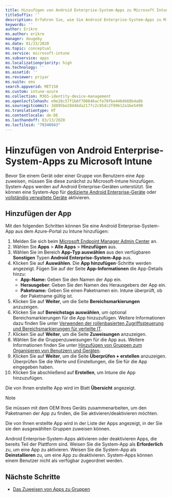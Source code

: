 ```yaml
---
title: Hinzufügen von Android Enterprise-System-Apps zu Microsoft Intune
titleSuffix: ''
description: Erfahren Sie, wie Sie Android Enterprise-System-Apps zu Microsoft Intune hinzufügen.
keywords: ''
author: Erikre
ms.author: erikre
manager: dougeby
ms.date: 01/23/2020
ms.topic: conceptual
ms.service: microsoft-intune
ms.subservice: apps
ms.localizationpriority: high
ms.technology: ''
ms.assetid: ''
ms.reviewer: priyar
ms.suite: ems
search.appverid: MET150
ms.custom: intune-azure
ms.collection: M365-identity-device-management
ms.openlocfilehash: e9e28c57f1b6f708846acfe70fbe4464b60b4a8b
ms.sourcegitcommit: 3d895be2844bda2177c2c85dc2f09612a1be5490
ms.translationtype: HT
ms.contentlocale: de-DE
ms.lasthandoff: 03/13/2020
ms.locfileid: "79340943"
---
```

# <a name="add-android-enterprise-system-apps-to-microsoft-intune"></a>Hinzufügen von Android Enterprise-System-Apps zu Microsoft Intune

Bevor Sie einem Gerät oder einer Gruppe von Benutzern eine App zuweisen, müssen Sie diese zunächst zu Microsoft-Intune hinzufügen. System-Apps werden auf Android Enterprise-Geräten unterstützt. Sie können eine System-App für [dedizierte Android Enterprise-Geräte](../enrollment/android-kiosk-enroll.md) oder [vollständig verwaltete Geräte](../enrollment/android-fully-managed-enroll.md) aktivieren.

## <a name="add-the-app"></a>Hinzufügen der App

Mit den folgenden Schritten können Sie eine Android Enterprise-System-App aus dem Azure-Portal zu Intune hinzufügen:

1. Melden Sie sich beim [Microsoft Endpoint Manager Admin Center](https://go.microsoft.com/fwlink/?linkid=2109431) an.
2. Wählen Sie **Apps** > **Alle Apps** > **Hinzufügen** aus.
3. Wählen Sie im Bereich **App-Typ auswählen** aus den verfügbaren **Sonstigen** Typen **Android Enterprise-System-App** aus.
4. Klicken Sie auf **Auswählen**. Die **App hinzufügen**-Schritte werden angezeigt.
Fügen Sie auf der Seite **App-Informationen** die App-Details hinzu:
    - **App-Name:** Geben Sie den Namen der App ein.
    - **Herausgeber**: Geben Sie den Namen des Herausgebers der App ein.  
    - **Paketname:** Geben Sie einen Paketnamen ein. Intune überprüft, ob der Paketname gültig ist.
5. Klicken Sie auf **Weiter**, um die Seite **Bereichsmarkierungen** anzuzeigen.
8. Klicken Sie auf **Bereichstags auswählen**, um optional Bereichsmarkierungen für die App hinzuzufügen. Weitere Informationen dazu finden Sie unter [Verwenden der rollenbasierten Zugriffssteuerung und Bereichsmarkierungen für verteilte IT](../fundamentals/scope-tags.md).
9. Klicken Sie auf **Weiter**, um die Seite **Zuweisungen** anzuzeigen.
10. Wählen Sie die Gruppenzuweisungen für die App aus. Weitere Informationen finden Sie unter [Hinzufügen von Gruppen zum Organisieren von Benutzern und Geräten](../fundamentals/groups-add.md). 
11. Klicken Sie auf **Weiter**, um die Seite **Überprüfen + erstellen** anzuzeigen. Überprüfen Sie die Werte und Einstellungen, die Sie für die App eingegeben haben.
12. Klicken Sie abschließend auf **Erstellen**, um Intune die App hinzuzufügen.

Die von Ihnen erstellte App wird im Blatt **Übersicht** angezeigt.

> [!NOTE]
> Sie müssen mit dem OEM Ihres Geräts zusammenarbeiten, um den Paketnamen der App zu finden, die Sie aktivieren/deaktivieren möchten.

Die von Ihnen erstellte App wird in der Liste der Apps angezeigt, in der Sie sie den ausgewählten Gruppen zuweisen können. 

Android Enterprise-System-Apps aktivieren oder deaktivieren Apps, die bereits Teil der Plattform sind. Weisen Sie die System-App als **Erforderlich** zu, um eine App zu aktivieren. Weisen Sie die System-App als **Deinstallieren** zu, um eine App zu deaktivieren. System-Apps können einem Benutzer nicht als verfügbar zugeordnet werden.


## <a name="next-steps"></a>Nächste Schritte

- [Das Zuweisen von Apps zu Gruppen](apps-deploy.md)
